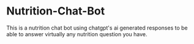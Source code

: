 # Nutrition-Chat-Bot
This is a nutrition chat bot using chatgpt's ai generated responses to be able to answer virtually any nutrition question you have.
